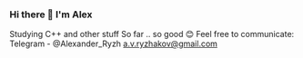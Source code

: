 ### Hi there 👋 I'm Alex 

Studying C++ and other stuff 
So far .. so good 😊
Feel free to communicate: 
Telegram - @Alexander_Ryzh
a.v.ryzhakov@gmail.com
